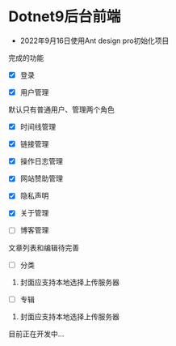 # Dotnet9后台前端

- 2022年9月16日使用Ant design pro初始化项目

完成的功能

- [x] 登录

- [x] 用户管理

默认只有普通用户、管理两个角色

- [x] 时间线管理

- [x] 链接管理

- [x] 操作日志管理
- [x] 网站赞助管理
- [x] 隐私声明
- [x] 关于管理
- [ ] 博客管理

文章列表和编辑待完善

- [ ] 分类

1. 封面应支持本地选择上传服务器

- [ ] 专辑

1. 封面应支持本地选择上传服务器

目前正在开发中...